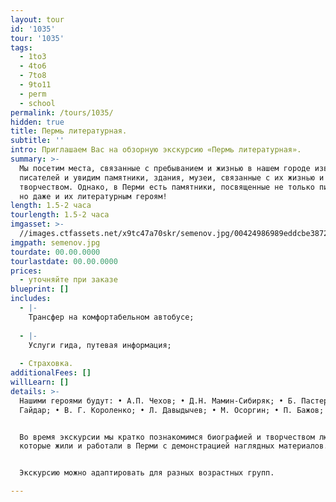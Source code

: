 ```yaml
---
layout: tour
id: '1035'
tour: '1035'
tags:
  - 1to3
  - 4to6
  - 7to8
  - 9to11
  - perm
  - school
permalink: /tours/1035/
hidden: true
title: Пермь литературная.
subtitle: ''
intro: Приглашаем Вас на обзорную экскурсию «Пермь литературная».
summary: >-
  Мы посетим места, связанные с пребыванием и жизнью в нашем городе известных
  писателей и увидим памятники, здания, музеи, связанные с их жизнью и
  творчеством. Однако, в Перми есть памятники, посвященные не только писателям,
  но даже и их литературным героям!
length: 1.5-2 часа
tourlength: 1.5-2 часа
imgasset: >-
  //images.ctfassets.net/x9tc47a70skr/semenov.jpg/00424986989eddcbe38722c809adc089/semenov.jpg
imgpath: semenov.jpg
tourdate: 00.00.0000
tourlastdate: 00.00.0000
prices:
  - уточняйте при заказе
blueprint: []
includes:
  - |-
    Трансфер на комфортабельном автобусе;
     
  - |-
    Услуги гида, путевая информация;
     
  - Страховка.
additionalFees: []
willLearn: []
details: >-
  Нашими героями будут: • А.П. Чехов; • Д.Н. Мамин-Сибиряк; • Б. Пастернак; • А.
  Гайдар; • В. Г. Короленко; • Л. Давыдычев; • М. Осоргин; • П. Бажов; 


  Во время экскурсии мы кратко познакомимся биографией и творчеством людей,
  которые жили и работали в Перми с демонстрацией наглядных материалов.


  Экскурсию можно адаптировать для разных возрастных групп.

---
```

